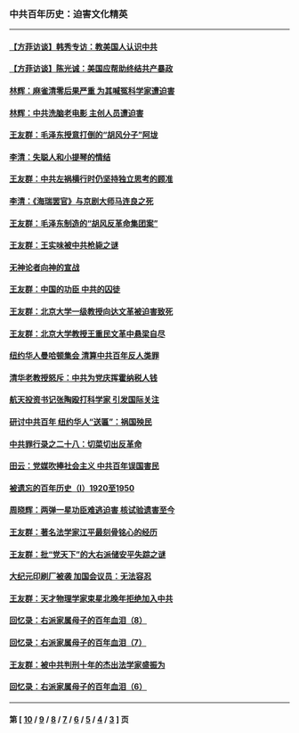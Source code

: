 ### 中共百年历史：迫害文化精英
---
#### [【方菲访谈】韩秀专访：教美国人认识中共](../../pages/nf1176111/n13821310.md?10100430) 
#### [【方菲访谈】陈光诚：美国应帮助终结共产暴政](../../pages/nf1176111/n13759521.md?10100430) 
#### [林辉：麻雀清零后果严重 为其喊冤科学家遭迫害](../../pages/nf1176111/n13746900.md?10100430) 
#### [林辉：中共洗脑老电影 主创人员遭迫害](../../pages/nf1176111/n13699437.md?10100430) 
#### [王友群：毛泽东授意打倒的“胡风分子”阿垅](../../pages/nf1176111/n13592541.md?10100430) 
#### [李清：失聪人和小提琴的情结](../../pages/nf1176111/n13459280.md?10100430) 
#### [王友群：中共左祸横行时仍坚持独立思考的顾准](../../pages/nf1176111/n13444722.md?10100430) 
#### [李清：《海瑞罢官》与京剧大师马连良之死](../../pages/nf1176111/n13412316.md?10100430) 
#### [王友群：毛泽东制造的“胡风反革命集团案”](../../pages/nf1176111/n13324909.md?10100430) 
#### [王友群：王实味被中共枪毙之谜](../../pages/nf1176111/n13307502.md?10100430) 
#### [无神论者向神的宣战](../../pages/nf1176111/n13281535.md?10100430) 
#### [王友群：中国的功臣 中共的囚徒](../../pages/nf1176111/n13291790.md?10100430) 
#### [王友群：北京大学一级教授向达文革被迫害致死](../../pages/nf1176111/n13150966.md?10100430) 
#### [王友群：北京大学教授王重民文革中悬梁自尽](../../pages/nf1176111/n13084645.md?10100430) 
#### [纽约华人曼哈顿集会 清算中共百年反人类罪](../../pages/nf1176111/n13084157.md?10100430) 
#### [清华老教授怒斥：中共为党庆挥霍纳税人钱](../../pages/nf1176111/n13071430.md?10100430) 
#### [航天投资书记张陶殴打科学家 引发国际关注](../../pages/nf1176111/n13069132.md?10100430) 
#### [研讨中共百年 纽约华人“送匾”：祸国殃民](../../pages/nf1176111/n13057367.md?10100430) 
#### [中共罪行录之二十八：切菜切出反革命](../../pages/nf1176111/n13030600.md?10100430) 
#### [田云：党媒吹捧社会主义 中共百年误国害民](../../pages/nf1176111/n13006682.md?10100430) 
#### [被遗忘的百年历史（I）1920至1950](../../pages/nf1176111/n12986411.md?10100430) 
#### [周晓辉：两弹一星功臣难逃迫害 核试验遗害至今](../../pages/nf1176111/n12974997.md?10100430) 
#### [王友群：著名法学家江平最刻骨铭心的经历](../../pages/nf1176111/n12970787.md?10100430) 
#### [王友群：批“党天下”的大右派储安平失踪之谜](../../pages/nf1176111/n12954229.md?10100430) 
#### [大纪元印刷厂被袭 加国会议员：无法容忍](../../pages/nf1176111/n12883028.md?10100430) 
#### [王友群：天才物理学家束星北晚年拒绝加入中共](../../pages/nf1176111/n12792913.md?10100430) 
#### [回忆录：右派家属母子的百年血泪（8）](../../pages/nf1176111/n12706196.md?10100430) 
#### [回忆录：右派家属母子的百年血泪（7）](../../pages/nf1176111/n12706191.md?10100430) 
#### [王友群：被中共判刑十年的杰出法学家盛振为](../../pages/nf1176111/n12706141.md?10100430) 
#### [回忆录：右派家属母子的百年血泪（6）](../../pages/nf1176111/n12698863.md?10100430) 

---
#### 第 [ [10](./10.md?10100430) / [9](./9.md?10100430) / [8](./8.md?10100430) / [7](./7.md?10100430) / [6](./6.md?10100430) / [5](./5.md?10100430) / [4](./4.md?10100430) / [3](./3.md?10100430) ] 页
